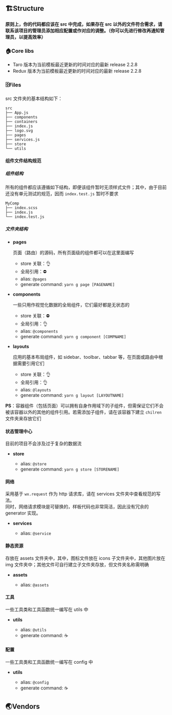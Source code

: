 
<!--
 * @Author: liuYang
 * @description: 请填写描述信息
 * @path: 引入路径
 * @Date: 2020-06-15 10:17:14
 * @LastEditors: liuYang
 * @LastEditTime: 2020-06-28 18:27:34
 * @mustParam: 必传参数
 * @optionalParam: 选传参数
 * @emitFunction: 函数
--> 
## 🏗Structure

**原则上，你的代码都应该在 src 中完成，如果存在 src 以外的文件符合需求，请联系该项目的管理员添加相应配置或作对应的调整。（你可以先进行修改再通知管理员，以提高效率）**

### 🏠Core libs

- Taro
  版本为当前模板最近更新的时间对应的最新 release 2.2.8
- Redux
  版本为当前模板最近更新的时间对应的最新 release 2.2.8

### 🗄Files

src 文件夹的基本结构如下：

```
src
├── App.js
├── components
├── containers
├── index.js
├── logo.svg
├── pages
├── services.js
├── store
└── utils
```

#### 组件文件结构规范

##### 组件结构

所有的组件都应该遵循如下结构，即便该组件暂时无须样式文件；其中，由于目前还没有单元测试的规范，因而 `index.test.js` 暂时不要求
```
MyComp
├── index.scss
├── index.js
└── index.test.js
```

##### 文件夹结构

- **pages**

  页面（路由）的源码，所有页面级的组件都可以在这里面编写
  - store 关联：👌
  - 全局引用：⛔
  - alias: `@pages`
  - generate command: `yarn g page [PAGENAME]`

- **components**

  一些只用作视觉化数据的全局组件，它们最好都是无状态的

  - store 关联：⛔
  - 全局引用：👌
  - alias: `@components`
  - generate command: `yarn g component [COMPNAME]`

- **layouts**

  应用的基本布局组件，如 sidebar、toolbar、tabbar 等，在页面或路由中根据需要引用它们

  - store 关联：👌
  - 全局引用：👌
  - alias: `@layouts`
  - generate command: `yarn g layout [LAYOUTNAME]`

**PS**：容器组件（包括页面）可以拥有自身作用域下的子组件，但需保证它们不会被该容器以外的其他的组件引用。若需添加子组件，请在该容器下建立 `chilren` 文件夹来存放它们

#### 状态管理中心

目前的项目不会涉及过于复杂的数据流

- **store**

  - alias: `@store`
  - generate command: `yarn g store [STORENAME]`

#### 网络

采用基于 `wx.request` 作为 http 请求库，请在 services 文件夹中查看规范的写法。  
同时，网络请求模块是可替换的，样板代码也非常简洁，因此没有冗余的 generator 实现。

- **services**

  - alias: `@service`

#### 静态资源

存放在 assets 文件夹中，其中，图标文件放在 icons 子文件夹中，其他图片放在 img 文件夹中；其他文件可自行建立子文件夹存放，但文件夹名称需明确

- **assets**

  - alias: `@assets`

#### 工具

一些工具类和工具函数统一编写在 utils 中

- **utils**

  - alias: `@utils`
  - generate command: ☕

#### 配置

一些工具类和工具函数统一编写在 config 中

- **utils**

  - alias: `@config`
  - generate command: ☕

## 🌏Vendors